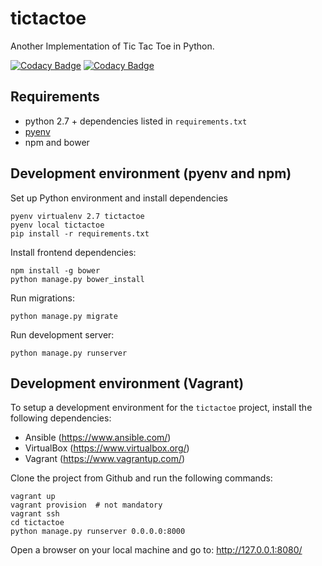 # tictactoe #
Another Implementation of Tic Tac Toe in Python.

[![Codacy Badge](https://api.codacy.com/project/badge/grade/cc1640aff75340d89efee0137c1bc0ec)](https://www.codacy.com/app/zupecnejc_3396/tictactoe)
[![Codacy Badge](https://api.codacy.com/project/badge/coverage/cc1640aff75340d89efee0137c1bc0ec)](https://www.codacy.com/app/zupecnejc_3396/tictactoe)

## Requirements

- python 2.7 + dependencies listed in `requirements.txt`
- [pyenv](https://github.com/pyenv/pyenv)
- npm and bower

## Development environment (pyenv and npm) ##

Set up Python environment and install dependencies

    pyenv virtualenv 2.7 tictactoe
    pyenv local tictactoe
    pip install -r requirements.txt

Install frontend dependencies:

    npm install -g bower
    python manage.py bower_install

Run migrations:

    python manage.py migrate
    
Run development server:

    python manage.py runserver


## Development environment (Vagrant) ##
To setup a development environment for the `tictactoe` project, install the following dependencies:

* Ansible (https://www.ansible.com/)
* VirtualBox (https://www.virtualbox.org/)
* Vagrant (https://www.vagrantup.com/)

Clone the project from Github and run the following commands:

    vagrant up
    vagrant provision  # not mandatory
    vagrant ssh
    cd tictactoe
    python manage.py runserver 0.0.0.0:8000

Open a browser on your local machine and go to: http://127.0.0.1:8080/

